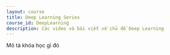 ```yaml
---
layout: course
title: Deep Learning Series
course_id: DeepLearning
description: Các video và bài viết về chủ đề Deep Learning
---
```


Mô tả khóa học gì đó